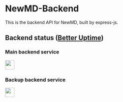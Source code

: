 # NewMD-Backend
This is the backend API for NewMD, built by express-js.

## Backend status ([**Better Uptime**](https://status.newmd.eu.org))

### Main backend service

<a href="https://status.newmd.eu.org">
  <img height="30px" src="https://betteruptime.com/status-badges/v1/monitor/k0tq.svg">
</a>

### Backup backend service

<a href="https://status.newmd.eu.org">
  <img height="30px" src="https://betteruptime.com/status-badges/v1/monitor/k1xv.svg">
</a>
